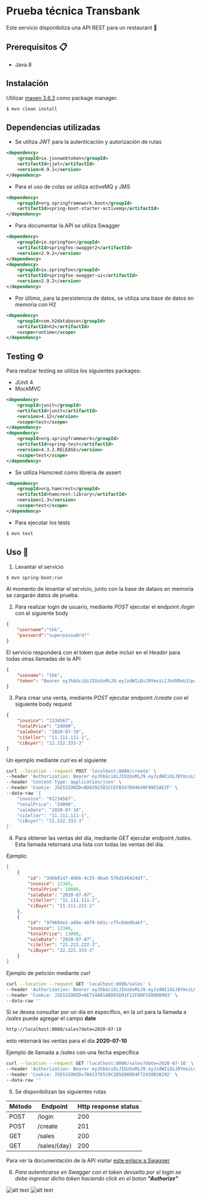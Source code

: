 # Prueba técnica Transbank

Este servicio disponibiliza una API REST para un restaurant 🍕

## Prerequisitos 📋

* Java 8

## Instalación

Utilizar [maven 3.6.3](https://maven.apache.org) como package manager.

```bash
$ mvn clean install
```

## Dependencias utilizadas
* Se utiliza JWT para la autenticación y autorización de rutas

```xml
<dependency>
    <groupId>io.jsonwebtoken</groupId>
    <artifactId>jjwt</artifactId>
    <version>0.9.1</version>
</dependency>
```

* Para el uso de colas se utiliza activeMQ y JMS
```xml
<dependency>
    <groupId>org.springframework.boot</groupId>
    <artifactId>spring-boot-starter-activemq</artifactId>
</dependency>
```

* Para documentar la API se utiliza Swagger
```xml
<dependency>
    <groupId>io.springfox</groupId>
    <artifactId>springfox-swagger2</artifactId>
    <version>2.9.2</version>
</dependency>
<dependency>
    <groupId>io.springfox</groupId>
    <artifactId>springfox-swagger-ui</artifactId>
    <version>2.9.2</version>
</dependency>
```

* Por último, para la persistencia de datos, se utiliza una base de datos en memoria con H2
```xml
<dependency>
    <groupId>com.h2database</groupId>
    <artifactId>h2</artifactId>
    <scope>runtime</scope>
</dependency>
```

## Testing ⚙
Para realizar testing se utiliza los siguientes packages:

* JUnit 4
* MockMVC

```xml
<dependency>
    <groupId>junit</groupId>
    <artifactId>junit</artifactId>
    <version>4.12</version>
    <scope>test</scope>
</dependency>
<dependency>
    <groupId>org.springframework</groupId>
    <artifactId>spring-test</artifactId>
    <version>4.3.2.RELEASE</version>
    <scope>test</scope>
</dependency>
```

* Se utiliza Hamcrest como librería de assert

```xml
<dependency>
    <groupId>org.hamcrest</groupId>
    <artifactId>hamcrest-library</artifactId>
    <version>1.3</version>
    <scope>test</scope>
</dependency>
```

* Para ejecutar los tests

```bash
$ mvn test
```
## Uso 🚀

1. Levantar el servicio

```bash
$ mvn spring-boot:run
```

Al momento de levantar el servicio, junto con la base de dataos en memoria se cargarán datos de prueba.

2. Para realizar login de usuario, mediante *POST* ejecutar el endpoint */login* con el siguiente body

```json
{
    "username":"tbk",
    "password":"superpassw0rd!"
}
```
El servicio responderá con el token que debe incluir en el *Header* para todas otras llamadas de la API

```json
{
    "usename": "tbk",
    "token": "Bearer eyJhbGciOiJIUzUxMiJ9.eyJzdWIiOiJ0YmsiLCJhdXRob3JpdGllcyI6WyJST0xFX1VTRVIiXSwiaWF0IjoxNTk0MTM2OTQwLCJleHAiOjE1OTQxMzc1NDB9.11GLtmf2GYfaMupC2mHXVRDw-xvM-Mi3pPPmTrlGjTfWaiQqG3A5JUFwU7hQf1-baksWawC5ecUtQUCGzaYxeA"
}
```

3. Para crear una venta, mediante *POST* ejecutar endpoint */create* con el siguiente body request

```json
{
    "invoice": "1234567",
    "totalPrice": "24990",
    "saleDate": "2020-07-10",
    "ciSeller": "11.111.111-1",
    "ciBuyer": "22.222.333-3"
}
```

Un ejemplo mediante *curl* es el siguiente

```bash
curl --location --request POST 'localhost:8080/create' \
--header 'Authorization: Bearer eyJhbGciOiJIUzUxMiJ9.eyJzdWIiOiJ0YmsiLCJhdXRob3JpdGllcyI6WyJST0xFX1VTRVIiXSwiaWF0IjoxNTk0MTM2OTQwLCJleHAiOjE1OTQxMzc1NDB9.11GLtmf2GYfaMupC2mHXVRDw-xvM-Mi3pPPmTrlGjTfWaiQqG3A5JUFwU7hQf1-baksWawC5ecUtQUCGzaYxeA' \
--header 'Content-Type: application/json' \
--header 'Cookie: JSESSIONID=0D6392381CCEFB347D94649F99E5AE2F' \
--data-raw '{
    "invoice": "01234567",
    "totalPrice": "24990",
    "saleDate": "2020-07-10",
    "ciSeller": "11.111.111-1",
    "ciBuyer": "22.222.333-3"
}'
```

4. Para obtener las ventas del día, mediante *GET* ejecutar endpoint */sales*.
Esta llamada retornará una lista con todas las ventas del día.

Ejemplo:

```json
[
    {
        "id": "3dbb0147-4dbb-4c25-9bad-57bd146424df",
        "invoice": 12345,
        "totalPrice": 10000,
        "saleDate": "2020-07-07",
        "ciSeller": "11.111.111-1",
        "ciBuyer": "11.111.222-2"
    },
    {
        "id": "97960de1-a88e-48f9-b81c-cf5c0de9babf",
        "invoice": 12346,
        "totalPrice": 13000,
        "saleDate": "2020-07-07",
        "ciSeller": "22.222.222-2",
        "ciBuyer": "22.222.333-3"
    }
]
```

Ejemplo de petición mediante *curl*

```bash
curl --location --request GET 'localhost:8080/sales' \
--header 'Authorization: Bearer eyJhbGciOiJIUzUxMiJ9.eyJzdWIiOiJ0YmsiLCJhdXRob3JpdGllcyI6WyJST0xFX1VTRVIiXSwiaWF0IjoxNTk0MTM3NDkxLCJleHAiOjE1OTQxMzgwOTF9.9T6eD7pF6qgqmxaLRWaeFtwjWcNJIpD39KOUC3DiV8Vdpvxft3v3wUVwh7A_KnTDJJ263vXNH2F37Smoh9wX1w' \
--header 'Cookie: JSESSIONID=6E714A01ABD65D91F12F8DFCE09D0903' \
--data-raw ''
```

Si se desea consultar por un día en específico, en la url para la llamada a */sales* puede agregar el campo <b>date</b>

```html
http://localhost:8080/sales?date=2020-07-10
```

esto retornará las ventas para el día <b>2020-07-10</b>

Ejemplo de llamada a */sales* con una fecha específica

```bash
curl --location --request GET 'localhost:8080/sales?date=2020-07-10' \
--header 'Authorization: Bearer eyJhbGciOiJIUzUxMiJ9.eyJzdWIiOiJ0YmsiLCJhdXRob3JpdGllcyI6WyJST0xFX1VTRVIiXSwiaWF0IjoxNTk0MTQzMjMzLCJleHAiOjE1OTQxNDM4MzN9.-XdSDuv179_4ARFZhqpd50v8joReAF2_-mIDNxygzUXGVVfww2frGtVh6UiA_yiHigzxRZ2lMwdXSOJtE9ruMw' \
--header 'Cookie: JSESSIONID=7B4337E5C0C2B5EB00D4F72420B38292' \
--data-raw ''
```

5. Se disponibilizan las siguientes rutas

|Método| Endpoint        | Http response status |
|------|-----------------|----------------------|
|POST   | /login         |200                   |
|POST  |  /create        |201                   |
|GET   |  /sales         |200                   |
|GET   |  /sales/{day}         |200                   |

Para ver la documentación de la API visitar [este enlace a Swagger](http://localhost:8080/swagger-ui.html) 

6. *Para autenticarse en Swagger con el token devuelto por el login se debe ingresar dicho token haciendo click en el boton <b>"Authorize"</b>*

![alt text](https://i.imgur.com/zrEQHfH.png)
![alt text](https://i.imgur.com/PIYUd1F.png)